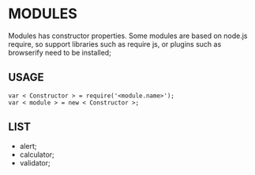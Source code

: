 # MODULES #
Modules has constructor properties. Some modules are based on node.js require, so support libraries such as require js, or plugins such as browserify need to be installed;

## USAGE ##
```
var < Constructor > = require('<module.name>');
var < module > = new < Constructor >;
```

## LIST ###
- alert;
- calculator;
- validator;